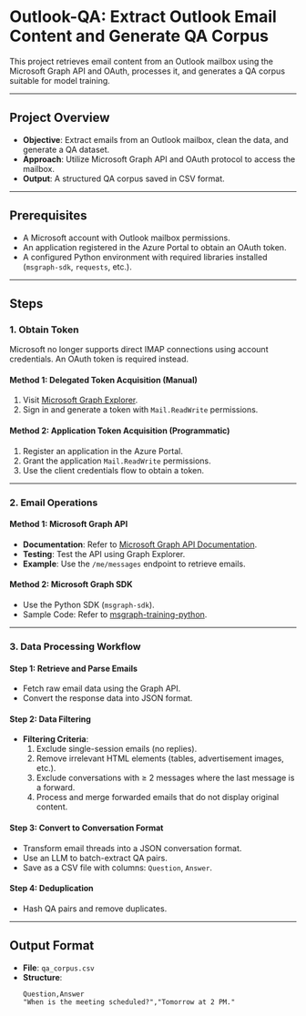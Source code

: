 # Outlook-QA: Extract Outlook Email Content and Generate QA Corpus

This project retrieves email content from an Outlook mailbox using the Microsoft Graph API and OAuth, processes it, and generates a QA corpus suitable for model training.

---

## Project Overview

- **Objective**: Extract emails from an Outlook mailbox, clean the data, and generate a QA dataset.
- **Approach**: Utilize Microsoft Graph API and OAuth protocol to access the mailbox.
- **Output**: A structured QA corpus saved in CSV format.

---

## Prerequisites

- A Microsoft account with Outlook mailbox permissions.
- An application registered in the Azure Portal to obtain an OAuth token.
- A configured Python environment with required libraries installed (`msgraph-sdk`, `requests`, etc.).

---

## Steps

### 1. Obtain Token

Microsoft no longer supports direct IMAP connections using account credentials. An OAuth token is required instead.

#### Method 1: Delegated Token Acquisition (Manual)
1. Visit [Microsoft Graph Explorer](https://developer.microsoft.com/en-us/graph/graph-explorer).
2. Sign in and generate a token with `Mail.ReadWrite` permissions.

#### Method 2: Application Token Acquisition (Programmatic)
1. Register an application in the Azure Portal.
2. Grant the application `Mail.ReadWrite` permissions.
3. Use the client credentials flow to obtain a token.

---

### 2. Email Operations

#### Method 1: Microsoft Graph API
- **Documentation**: Refer to [Microsoft Graph API Documentation](https://docs.microsoft.com/en-us/graph/api/resources/mail-api-overview).
- **Testing**: Test the API using Graph Explorer.
- **Example**: Use the `/me/messages` endpoint to retrieve emails.

#### Method 2: Microsoft Graph SDK
- Use the Python SDK (`msgraph-sdk`).
- Sample Code: Refer to [msgraph-training-python](https://github.com/microsoftgraph/msgraph-training-python).

---

### 3. Data Processing Workflow

#### Step 1: Retrieve and Parse Emails
- Fetch raw email data using the Graph API.
- Convert the response data into JSON format.

#### Step 2: Data Filtering
- **Filtering Criteria**:
  1. Exclude single-session emails (no replies).
  2. Remove irrelevant HTML elements (tables, advertisement images, etc.).
  3. Exclude conversations with ≥ 2 messages where the last message is a forward.
  4. Process and merge forwarded emails that do not display original content.

#### Step 3: Convert to Conversation Format
- Transform email threads into a JSON conversation format.
- Use an LLM to batch-extract QA pairs.
- Save as a CSV file with columns: `Question`, `Answer`.

#### Step 4: Deduplication
- Hash QA pairs and remove duplicates.

---

## Output Format

- **File**: `qa_corpus.csv`
- **Structure**:
  ```csv
  Question,Answer
  "When is the meeting scheduled?","Tomorrow at 2 PM."
  